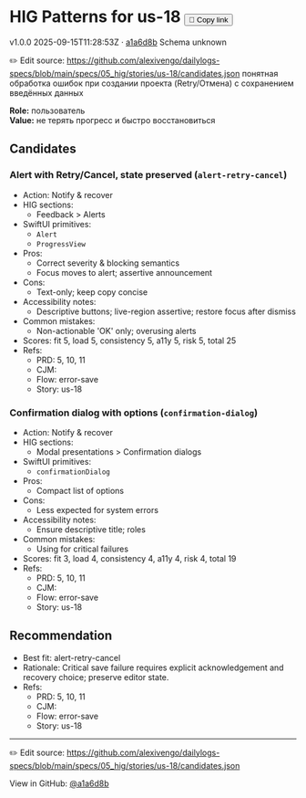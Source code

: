 # HIG Patterns for us-18 <button class="copy-link" aria-label="Copy page link" onclick="window.spechubCopyLink && window.spechubCopyLink()">🔗 Copy link</button>

<p class="badges">
  <span class="badge version">v1.0.0</span>
  <span class="badge build">2025-09-15T11:28:53Z · <a href="https://github.com/alexivengo/dailylogs-specs/commit/a1a6d8b" target="_blank" rel="noopener" class="sha">a1a6d8b</a></span>
  <span class="badge schema unknown">Schema unknown</span>
</p>

✏️ Edit source: https://github.com/alexivengo/dailylogs-specs/blob/main/specs/05_hig/stories/us-18/candidates.json
понятная обработка ошибок при создании проекта (Retry/Отмена) с сохранением введённых данных

**Role:** пользователь  
**Value:** не терять прогресс и быстро восстановиться

## Candidates
### Alert with Retry/Cancel, state preserved (`alert-retry-cancel`)
- Action: Notify & recover
- HIG sections:
  - Feedback > Alerts
- SwiftUI primitives:
  - `Alert`
  - `ProgressView`
- Pros:
  - Correct severity & blocking semantics
  - Focus moves to alert; assertive announcement
- Cons:
  - Text-only; keep copy concise
- Accessibility notes:
  - Descriptive buttons; live-region assertive; restore focus after dismiss
- Common mistakes:
  - Non-actionable 'OK' only; overusing alerts
- Scores: fit 5, load 5, consistency 5, a11y 5, risk 5, total 25
- Refs:
  - PRD: 5, 10, 11
  - CJM: 
  - Flow: error-save
  - Story: us-18

### Confirmation dialog with options (`confirmation-dialog`)
- Action: Notify & recover
- HIG sections:
  - Modal presentations > Confirmation dialogs
- SwiftUI primitives:
  - `confirmationDialog`
- Pros:
  - Compact list of options
- Cons:
  - Less expected for system errors
- Accessibility notes:
  - Ensure descriptive title; roles
- Common mistakes:
  - Using for critical failures
- Scores: fit 3, load 4, consistency 4, a11y 4, risk 4, total 19
- Refs:
  - PRD: 5, 10, 11
  - CJM: 
  - Flow: error-save
  - Story: us-18


## Recommendation
- Best fit: alert-retry-cancel
- Rationale: Critical save failure requires explicit acknowledgement and recovery choice; preserve editor state.
- Refs:
  - PRD: 5, 10, 11
  - CJM: 
  - Flow: error-save
  - Story: us-18
---
✏️ Edit source: https://github.com/alexivengo/dailylogs-specs/blob/main/specs/05_hig/stories/us-18/candidates.json

<p class="page-meta">
  View in GitHub: <a href="https://github.com/alexivengo/dailylogs-specs/commit/a1a6d8b" target="_blank" rel="noopener">@a1a6d8b</a></p>